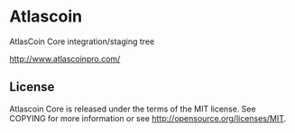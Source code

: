 # Atlascoin

AtlasCoin Core integration/staging tree

http://www.atlascoinpro.com/


## License

Atlascoin Core is released under the terms of the MIT license. See COPYING for more information or see http://opensource.org/licenses/MIT.

